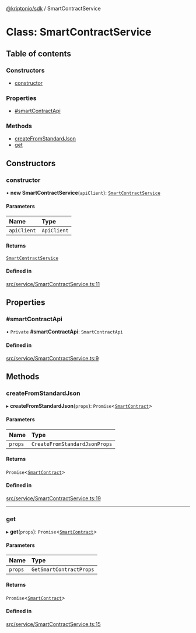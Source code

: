 [@kriptonio/sdk](../README.md) / SmartContractService

# Class: SmartContractService

## Table of contents

### Constructors

- [constructor](SmartContractService.md#constructor)

### Properties

- [#smartContractApi](SmartContractService.md##smartcontractapi)

### Methods

- [createFromStandardJson](SmartContractService.md#createfromstandardjson)
- [get](SmartContractService.md#get)

## Constructors

### constructor

• **new SmartContractService**(`apiClient`): [`SmartContractService`](SmartContractService.md)

#### Parameters

| Name | Type |
| :------ | :------ |
| `apiClient` | `ApiClient` |

#### Returns

[`SmartContractService`](SmartContractService.md)

#### Defined in

[src/service/SmartContractService.ts:11](https://github.com/kriptonio/sdk/blob/6bbdedb/packages/sdk/src/service/SmartContractService.ts#L11)

## Properties

### #smartContractApi

• `Private` **#smartContractApi**: `SmartContractApi`

#### Defined in

[src/service/SmartContractService.ts:9](https://github.com/kriptonio/sdk/blob/6bbdedb/packages/sdk/src/service/SmartContractService.ts#L9)

## Methods

### createFromStandardJson

▸ **createFromStandardJson**(`props`): `Promise`\<[`SmartContract`](SmartContract.md)\>

#### Parameters

| Name | Type |
| :------ | :------ |
| `props` | `CreateFromStandardJsonProps` |

#### Returns

`Promise`\<[`SmartContract`](SmartContract.md)\>

#### Defined in

[src/service/SmartContractService.ts:19](https://github.com/kriptonio/sdk/blob/6bbdedb/packages/sdk/src/service/SmartContractService.ts#L19)

___

### get

▸ **get**(`props`): `Promise`\<[`SmartContract`](SmartContract.md)\>

#### Parameters

| Name | Type |
| :------ | :------ |
| `props` | `GetSmartContractProps` |

#### Returns

`Promise`\<[`SmartContract`](SmartContract.md)\>

#### Defined in

[src/service/SmartContractService.ts:15](https://github.com/kriptonio/sdk/blob/6bbdedb/packages/sdk/src/service/SmartContractService.ts#L15)
